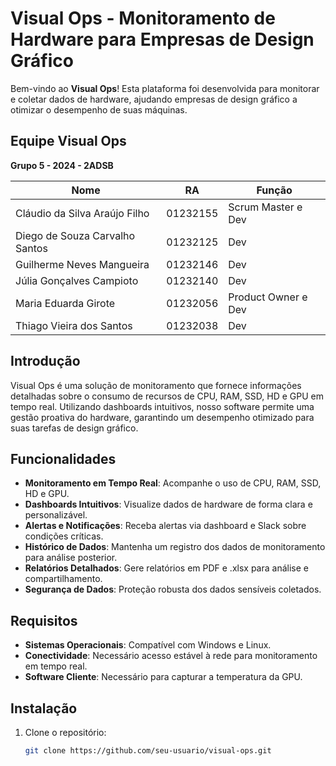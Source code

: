# Visual Ops - Monitoramento de Hardware para Empresas de Design Gráfico

Bem-vindo ao **Visual Ops**! Esta plataforma foi desenvolvida para monitorar e coletar dados de hardware, ajudando empresas de design gráfico a otimizar o desempenho de suas máquinas.

## Equipe Visual Ops

**Grupo 5 - 2024 - 2ADSB**

| Nome                          | RA        | Função                  |
|-------------------------------|-----------|-------------------------|
| Cláudio da Silva Araújo Filho | 01232155  | Scrum Master e Dev      |
| Diego de Souza Carvalho Santos| 01232125  | Dev                     |
| Guilherme Neves Mangueira     | 01232146  | Dev                     |
| Júlia Gonçalves Campioto      | 01232140  | Dev                     |
| Maria Eduarda Girote          | 01232056  | Product Owner e Dev     |
| Thiago Vieira dos Santos      | 01232038  | Dev                     |

## Introdução

Visual Ops é uma solução de monitoramento que fornece informações detalhadas sobre o consumo de recursos de CPU, RAM, SSD, HD e GPU em tempo real. Utilizando dashboards intuitivos, nosso software permite uma gestão proativa do hardware, garantindo um desempenho otimizado para suas tarefas de design gráfico.

## Funcionalidades

- **Monitoramento em Tempo Real**: Acompanhe o uso de CPU, RAM, SSD, HD e GPU.
- **Dashboards Intuitivos**: Visualize dados de hardware de forma clara e personalizável.
- **Alertas e Notificações**: Receba alertas via dashboard e Slack sobre condições críticas.
- **Histórico de Dados**: Mantenha um registro dos dados de monitoramento para análise posterior.
- **Relatórios Detalhados**: Gere relatórios em PDF e .xlsx para análise e compartilhamento.
- **Segurança de Dados**: Proteção robusta dos dados sensíveis coletados.

## Requisitos

- **Sistemas Operacionais**: Compatível com Windows e Linux.
- **Conectividade**: Necessário acesso estável à rede para monitoramento em tempo real.
- **Software Cliente**: Necessário para capturar a temperatura da GPU.

## Instalação

1. Clone o repositório:
   ```bash
   git clone https://github.com/seu-usuario/visual-ops.git
